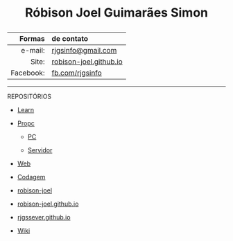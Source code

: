 # <p align="center">Róbison Joel Guimarães Simon</p>

Formas   | de contato
--------:|:---------
e-mail:  | rjgsinfo@gmail.com
Site:    | [robison-joel.github.io](https://robison-joel.github.io)
Facebook:| [fb.com/rjgsinfo](https://fb.com/rjgsinfo)

-------------

REPOSITÓRIOS

* [Learn](https://github.com/robison-joel/learn)
  
* [Propc](https://github.com/robison-joel/propc)

    * [PC](https://github.com/robison-joel/propc/tree/main/PC)

    * [Servidor](https://github.com/robison-joel/propc/tree/main/Server)

* [Web](https://github.com/robison-joel/WEB)

* [Codagem](https://github.com/robison-joel/Codagem)

* [robison-joel](https://github.com/robison-joel/robison-joel)

* [robison-joel.github.io](https://github.com/robison-joel/robison-joel.github.io)

* [rjgssever.github.io](https://github.com/robison-joel/rjgssever.github.io)

* [Wiki](https://github.com/robison-joel/wiki)




